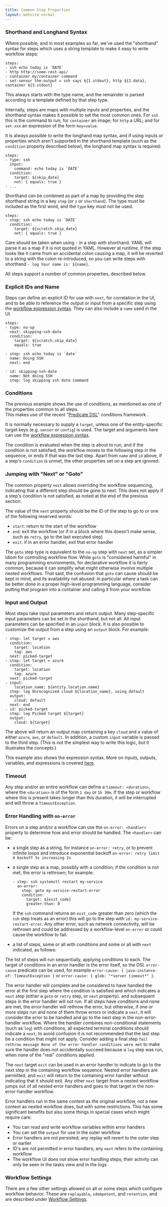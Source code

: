 ```yaml
---
title: Common Step Properties
layout: website-normal
---
```


### Shorthand and Longhand Syntax

Where possible, and in most examples so far, we've used the "shorthand" syntax for steps
which uses a string template to make it easy to write workflow steps:

```
steps:
- ssh echo today is `DATE`
- http http://some-rest-api/
- container my/container command
- set-sensor the-output = ssh says ${1.stdout}, http ${2.data}, container ${3.stdout}
```

This always starts with the type name, and the remainder is parsed according to a template
defined by that step type.

Internally, steps are maps with multiple inputs and properties,
and the shorthand syntax makes it possible to set the most common ones.
For `ssh` this is the command to run; for `container` an image; for `http` a URL; and for `set-xxx` 
an expression of the form `key=value`.

It is always possible to write the longhand map syntax, and if using inputs or properties
which aren't supported in the shorthand template (such as the `condition` property described below),
the longhand map syntax is required:

```
steps:
- type: ssh
  input:
    command: echo today is `DATE`
  condition:
    target: ${skip_date}
    not: { equals: true }
- ...
```

Shorthand can be combined as part of a map by providing the step shorthand string in a key
`step` (or `s` or `shorthand`). The type must be included as the first word, and the `type` key must not be used.

```
steps:
- step: ssh echo today is `DATE`
  condition:
    target: ${scratch.skip_date}
    not: { equals: true }
```

Care should be taken when using `:` in a step with shorthand.  YAML will parse it as a map if it is not quoted in YAML. However at runtime, if the step looks like it came from an accidental colon causing a map, it will be reverted to a string with the colon re-introduced, so you can write steps with shorthand `- log Your name is: ${name}`. 

All steps support a number of common properties, described below.

### Explicit IDs and Name

Steps can define an explicit ID for use with `next`, for correlation in the UI,
and to be able to reference the output or input from a specific step using the [workflow expression syntax](variables.md).
They can also include a `name` used in the UI.

```
steps:
- type: no-op
  next: skipping-ssh-date
  condition:
    target: ${scratch.skip_date}
    equals: true

- step: ssh echo today is `date`
  name: Doing SSH
  next: end

- id: skipping-ssh-date
  name: Not doing SSH
  step: log skipping ssh date command
```


### Conditions

The previous example shows the use of conditions, as mentioned as one of the properties common to all steps.  
This makes use of the recent "[Predicate DSL](https://github.com/apache/brooklyn-docs/blob/master/guide/blueprints/yaml-reference.md#predicate-dsl)" conditions framework .

It is normally necessary to supply a `target`, unless one of the entity-specific target keys (e.g. `sensor` or `config`)
is used.  The target and arguments here can use the [workflow expression syntax](variables.md).  

The condition is evaluated when the step is about to run, and if the condition is not satisfied, 
the workflow moves to the following step in the sequence, or ends if that was the last step.
Apart from `name` and `id` above, if a step's `condition` is unmet,
the other properties set on a step are ignored.


### Jumping with "Next" or "Goto"

The common property `next` allows overriding the workflow sequencing, 
indicating that a different step should be gone to next.
This does not apply if a step's condition is not satisfied, as noted at the end of the previous section.

The value of the `next` property should be the ID of the step to go to
or one of the following reserved words:

* `start`: return to the start of the workflow
* `end`: exit the workflow (or if in a block where this doesn't make sense, such as `retry`, go to the last executed step)
* `exit`: if in an error handler, exit that error handler

The `goto` step type is equivalent to the `no-op` step with `next` set,
as a simpler idiom for controlling workflow flow.
While `goto` is "considered harmful" in many programming environments,
for declarative workflow it is fairly common, because it can simplify what
might otherwise involve multiple nested workflows.
That said, the confusion that `goto` can cause should be kept in mind,
and its availability not abused:  in particular where a task can be better done
in a proper high-level programming language, consider putting that program 
into a container and calling it from your workflow.


### Input and Output

Most steps take input parameters and return output. 
Many step-specific input parameters can be set in the shorthand, but not all.
All input parameters can be specified in an `input` block.
It is also possible to customize the output from a step using an `output` block.
For example:

```
- step: let target = aws
  condition:
    target: location
    tag: aws
  next: picked-target
- step: let target = azure
  condition:
    target: location
    tag: azure
  next: picked-target
- input:
    location_name: ${entity.location.name}
  step: log Unrecognized cloud ${location_name}, using default
  output:
    cloud: default
  next: end
- id: picked-target
  step: log Picked target ${target}
  output:
    cloud: ${target}
```

The above will return an output map containing a key `cloud` and a value of either `azure`, `aws`, or `default`.
In addition, a custom `input` variable is passed to the third step.
(This is not the simplest way to write this logic, but it illustrates the concepts.)

This example also shows the expression syntax. More on inputs, outputs, variables, and expressions
is covered [here](variables.md). 


### Timeout

Any step and/or an entire workflow can define a `timeout: <duration>`,
where the `<duration>` is of the form `1 day` or `1h 30m`.
If the step or workflow where this is present takes longer than this duration,
it will be interrupted and will throw a `TimeoutException`.


### Error Handling with `on-error`

Errors on a step and/or a workflow can use the `on-error: <handler>` property to determine how
and error should be handled.  The `<handler>` can be:

* a single step as a string, for instance `on-error: retry`, or to prevent infinite loops
  and introduce exponential backoff `on-error: retry limit 4 backoff 5s increasing 2x`

* a single step as a map, possibly with a condition; if the condition is not met,
  the error is rethrown; for example:

  ```
  - step: ssh systemctl restart my-service
    on-error:
      step: goto my-service-restart-error
      condition:
        target: ${exit_code}
        greater-than: 0
  ```

  If the `ssh` command returns an `exit_code` greater than zero (which the `ssh` step treats as an error) 
  this will go to the step with `id: my-service-restart-error`.
  Any other error, such as network connectivity, will be rethrown and could be addressed by a workflow-level
  `on-error` or could cause the workflow to fail.

* a list of steps, some or all with conditions and some or all with `next` indicated, as follows:

The list of steps will run sequentially, applying conditions to each.
The target of conditions in an error handler is the error itself, so
the DSL `error-cause` predicate can be used, for example
`error-cause: { java-instance-of: TimeoutException }` or
`error-cause: { glob: "*server timeout*" }`.

The error handler will complete and be considered to have handled the error at the first step
where the condition is satisfied and which indicates a `next` step (either a `goto` or `retry` step, or `next` property).
and subsequent steps in the error handler will not run.
If all steps have conditions and none are met, the error handler will rethrow the error,
but otherwise, if one or more steps run and none of them throw errors or indicate a `next`,
it will consider the error to be handled and go to the next step in the non-error-handler workflow.
Where the handler combines non-conditional statements (such as `log`) with conditions,
all expected terminal conditions should indicate a `next`; to avoid confusion it is not recommended that
the last step be a condition that might not apply. Consider adding a final step
`fail rethrow message None of the error handler conditions were met` to make sure the handler does not
accidentally succeed because a `log` step was run, when none of the "real" conditions applied.

The `next` target `exit` can be used in an error handler to indicate to go to the next step in the containing
workflow sequence. Nested error handlers are permitted, and `exit` will return to the containing error handler
without indicating that it should exit. Any other `next` target from a nested workflow jumps out of all nested
error handlers and goes to that target in the non-error-handler workflow.

Error handlers run in the same context as the original workflow, not a new context as nested workflow does,
but with some restrictions. This has some significant benefits but also some things in special cases which
might require care:

* You can read and write workflow variables within error handlers
* You can set the `output` for use in the outer workflow
* Error handlers are not persisted; any replay will revert to the outer step or earlier
* ID's are not permitted in error handlers; any `next` refers to the containing workflow
* The workflow UI does not show error handling steps; their activity can only be seen in the tasks view
  and in the logs


### Workflow Settings

There are a few other settings allowed on all or some steps which configure workflow behavior.
These are `replayable`, `idempotent`,  and `retention`,
and are described under [Workflow Settings](settings.md).

